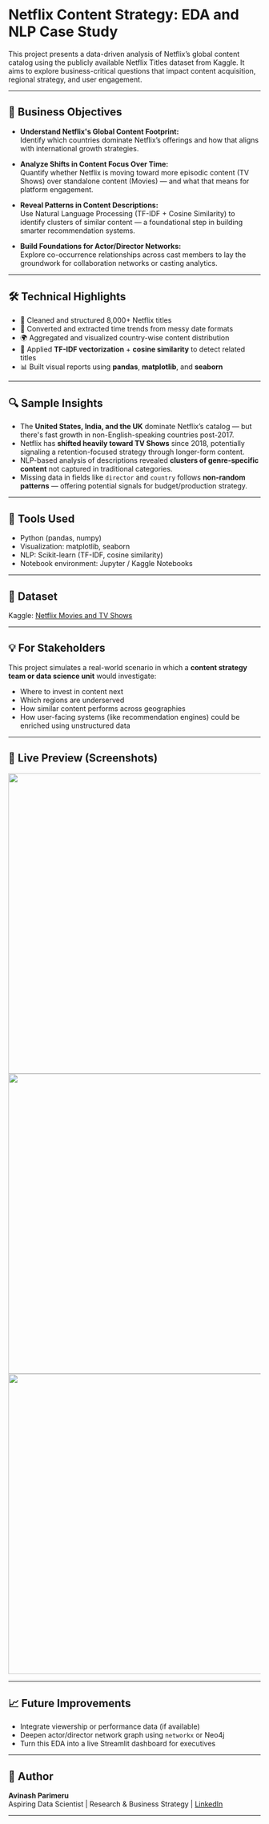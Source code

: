 # Netflix Content Strategy: EDA and NLP Case Study

This project presents a data-driven analysis of Netflix’s global content catalog using the publicly available Netflix Titles dataset from Kaggle. It aims to explore business-critical questions that impact content acquisition, regional strategy, and user engagement.

---

## 🎯 Business Objectives

- **Understand Netflix's Global Content Footprint:**  
  Identify which countries dominate Netflix’s offerings and how that aligns with international growth strategies.

- **Analyze Shifts in Content Focus Over Time:**  
  Quantify whether Netflix is moving toward more episodic content (TV Shows) over standalone content (Movies) — and what that means for platform engagement.

- **Reveal Patterns in Content Descriptions:**  
  Use Natural Language Processing (TF-IDF + Cosine Similarity) to identify clusters of similar content — a foundational step in building smarter recommendation systems.

- **Build Foundations for Actor/Director Networks:**  
  Explore co-occurrence relationships across cast members to lay the groundwork for collaboration networks or casting analytics.

---

## 🛠️ Technical Highlights

- 🧹 Cleaned and structured 8,000+ Netflix titles  
- 📅 Converted and extracted time trends from messy date formats  
- 🌍 Aggregated and visualized country-wise content distribution  
- 🧠 Applied **TF-IDF vectorization** + **cosine similarity** to detect related titles  
- 📊 Built visual reports using **pandas**, **matplotlib**, and **seaborn**

---

## 🔍 Sample Insights

- The **United States, India, and the UK** dominate Netflix’s catalog — but there's fast growth in non-English-speaking countries post-2017.
- Netflix has **shifted heavily toward TV Shows** since 2018, potentially signaling a retention-focused strategy through longer-form content.
- NLP-based analysis of descriptions revealed **clusters of genre-specific content** not captured in traditional categories.
- Missing data in fields like `director` and `country` follows **non-random patterns** — offering potential signals for budget/production strategy.

---

## 🧰 Tools Used

- Python (pandas, numpy)
- Visualization: matplotlib, seaborn
- NLP: Scikit-learn (TF-IDF, cosine similarity)
- Notebook environment: Jupyter / Kaggle Notebooks

---

## 📁 Dataset

Kaggle: [Netflix Movies and TV Shows](https://www.kaggle.com/datasets/shivamb/netflix-shows)

---

## 💡 For Stakeholders

This project simulates a real-world scenario in which a **content strategy team or data science unit** would investigate:
- Where to invest in content next
- Which regions are underserved
- How similar content performs across geographies
- How user-facing systems (like recommendation engines) could be enriched using unstructured data

---

## 👀 Live Preview (Screenshots)

<img src="screenshots/top_countries.png" width="600">
<img src="screenshots/movies_vs_shows_over_time.png" width="600">
<img src="screenshots/description_similarity_map.png" width="600">

---

## 📈 Future Improvements

- Integrate viewership or performance data (if available)  
- Deepen actor/director network graph using `networkx` or Neo4j  
- Turn this EDA into a live Streamlit dashboard for executives

---

## 🚀 Author

**Avinash Parimeru**  
Aspiring Data Scientist | Research & Business Strategy | [LinkedIn](https://www.linkedin.com)

---

